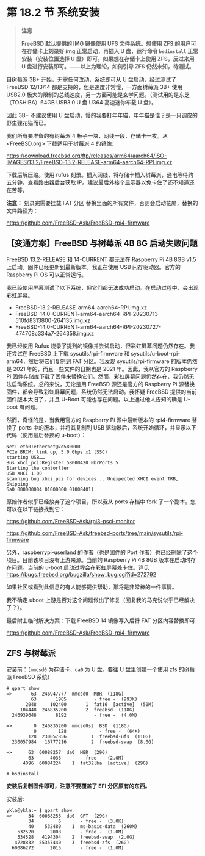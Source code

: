 # 第 18.2 节 系统安装

> **注意**
>
> **FreeBSD 默认提供的 IMG 镜像使用 UFS 文件系统。想使用 ZFS 的用户可在存储卡上刻录好 img 正常启动，再插入 U 盘，运行命令 `bsdinstall` 正常安装（安装位置选择 U 盘）即可。如果想在存储卡上使用 ZFS，反过来用 U 盘进行安装即可。——以上为理论，如何引导 ZFS 仍然未知，待测试。**

自树莓派 3B+ 开始，无需任何改动，系统即可从 U 盘启动，经过测试了 FreeBSD 12/13/14 都是支持的，但是速度非常慢，一方面树莓派 3B+ 使用 USB2.0 极大的限制的总线速度，另一方面可能是玄学问题。（测试用的是东芝（TOSHIBA）64GB USB3.0 U 盘 U364 高速迷你车载 U 盘）。

因此 3B+ 不建议使用 U 盘启动，慢的我要打年年猫，年年猫是谁？是一只调皮的野生狸花猫而已。

我们所有要准备的有树莓派 4 板子一块，网线一段，存储卡一枚。从 <FreeBSD.org> 下载适用于树莓派 4 的镜像:

<https://download.freebsd.org/ftp/releases/arm64/aarch64/ISO-IMAGES/13.2/FreeBSD-13.2-RELEASE-arm64-aarch64-RPI.img.xz>

下载后解压缩。使用 rufus 刻录。插入网线，将存储卡插入树莓派，通电等待约五分钟，查看路由器后台获取 IP。建议最后外接个显示器以免卡住了还不知道还在苦等。

**注意：** 刻录完需要挂载 FAT 分区 替换里面的所有文件，否则会启动花屏，替换的文件路径为：

https://github.com/FreeBSD-Ask/FreeBSD-rpi4-firmware

## 【变通方案】FreeBSD 与树莓派 4B 8G 启动失败问题

FreeBSD 13.2-RELEASE 和 14-CURRENT 都无法在 Raspberry Pi 4B 8GB v1.5 上启动。固件已经更新到最新版本。我正在使用 USB 闪存驱动器。官方的 Raspberry Pi OS 可以正常运行。

我已经使用屏幕测试了以下系统，但它们都无法成功启动。在启动过程中，会出现彩虹屏幕。

- FreeBSD-13.2-RELEASE-arm64-aarch64-RPI.img.xz
- FreeBSD-14.0-CURRENT-arm64-aarch64-RPI-20230713-510fd8313800-264135.img.xz
- FreeBSD-14.0-CURRENT-arm64-aarch64-RPI-20230727-474708c334a7-264358.img.xz

我已经使用 Rufus 烧录了提到的镜像并尝试启动，但彩虹屏幕问题仍然存在。我还尝试在 FreeBSD 上下载 sysutils/rpi-firmware 和 sysutils/u-boot-rpi-arm64，然后将它们复制到 FAT 分区。我发现 sysutils/rpi-firmware 的版本仍然是 2021 年的，而且一些文件的日期也是 2021 年。因此，我从官方的 Raspberry Pi 固件存储库下载了固件来替换它们。然而，彩虹屏幕问题仍然存在，我仍然无法启动系统。总的来说，无论是用 FreeBSD 源还是官方的 Raspberry Pi 源替换固件，都会导致彩虹屏幕问题，系统仍然无法启动。我怀疑 FreeBSD 提供的当前固件版本太旧了，并且 U-Boot 可能也存在问题。以上通过他人告知的确是 U-boot 有问题。

然而，奇怪的是，当我用官方的 Raspberry Pi 源中最新版本的 rpi4-firmware 替换了 ports 中的版本，并将其复制到 USB 驱动器后，系统开始循环，并显示以下代码（使用最后替换的 u-boot）：

```
Net: eth0:ethernet@7d580000
PCIe BRCM: link up, 5.0 Gbps x1 (SSC)
starting USB……
Bus xhci_pci:Reglster 58000420 NbrPorts 5
Starting the contorller
USB XHCI 1.00
scanning bug xhci_pci for devices... Unexpected XHCI event TRB, Skipping
6a0 000000004 01000000 01008401)
```

原始作者似乎已经放弃了这个项目，所以我从 ports 存档中 fork 了一个副本。您可以在以下链接找到它：

<https://github.com/FreeBSD-Ask/rpi3-psci-monitor>

<https://github.com/FreeBSD-Ask/freebsd-ports/tree/main/sysutils/rpi-firmware>

另外，raspberrypi-userland 的作者（也是固件的 Port 作者）也已经删除了这个项目。目前该项目没有上游来源。当前的 Raspberry Pi 4B 8GB 版本在启动时存在问题。当前的 u-boot 启动过程会在彩虹屏幕处卡住。详见 <https://bugs.freebsd.org/bugzilla/show_bug.cgi?id=272792>

如果社区或看到此信息的有人能够提供帮助，那将是非常棒的一件事情。

我不确定 uboot 上游是否对这个问题做出了修复（回复我的马克说似乎已经解决了？）。

最后附上临时解决方案：下载 FreeBSD 14 镜像写入后将 FAT 分区内容替换即可

<https://github.com/FreeBSD-Ask/FreeBSD-rpi4-firmware>

## ZFS 与树莓派

安装前：（`mmcsd0` 为存储卡，`da0` 为 U 盘。要往 U 盘里创建一个使用 zfs 的树莓派 FreeBSD 系统）

```
# gpart show
=>       63  246947777  mmcsd0  MBR  (118G)
         63       1985          - free -  (993K)
       2048     102400       1  fat16  [active]  (50M)
     104448  246835200       2  freebsd  (118G)
  246939648       8192          - free -  (4.0M)

=>        0  246835200  mmcsd0s2  BSD  (118G)
          0        128            - free -  (64K)
        128  230057856         1  freebsd-ufs  (110G)
  230057984   16777216         2  freebsd-swap  (8.0G)

=>      63  60088257  da0  MBR  (29G)
        63      4033       - free -  (2.0M)
      4096  60084224    1  fat32lba  [active]  (29G)
```

```
# bsdinstall
```

**安装后复制固件即可，注意不要覆盖了 EFI 分区原有的东西。**

安装后:

```
ykla@ykla:~ $ gpart show
=>      34  60088253  da0  GPT  (29G)
        34         6       - free -  (3.0K)
        40    532480    1  ms-basic-data  (260M)
    532520      2008       - free -  (1.0M)
    534528   4194304    2  freebsd-swap  (2.0G)
   4728832  55357440    3  freebsd-zfs  (26G)
  60086272      2015       - free -  (1.0M)
```
